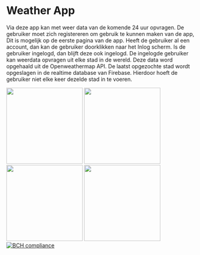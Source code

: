# Weather App


Via deze app kan met weer data van de komende 24 uur opvragen. De gebruiker moet zich registereren om gebruik te kunnen maken van de app,
Dit is mogelijk op de eerste pagina van de app. Heeft de gebruiker al een account, dan kan de gebruiker doorklikken naar het Inlog scherm.
Is de gebruiker ingelogd, dan blijft deze ook ingelogd. De ingelogde gebruiker kan weerdata opvragen uit elke stad in de wereld.
Deze data word opgehaald uit de Openweathermap API. De laatst opgezochte stad wordt opgeslagen in de realtime database van Firebase.
Hierdoor hoeft de gebruiker niet elke keer dezelde stad in te voeren.

<img src="https://raw.githubusercontent.com/toxintractor/YoussefBentaher-pset5/master/Weather1.jpeg" width="200"> <img src="https://raw.githubusercontent.com/toxintractor/YoussefBentaher-pset5/master/Weather2.jpeg" width="200"> <img src="https://raw.githubusercontent.com/toxintractor/YoussefBentaher-pset5/master/Weather3.jpeg" width="200">
<img src="https://raw.githubusercontent.com/toxintractor/YoussefBentaher-pset5/master/Weather4.jpeg" width="200">
[![BCH compliance](https://bettercodehub.com/edge/badge/toxintractor/YoussefBentaher-pset6?branch=master)](https://bettercodehub.com/)
